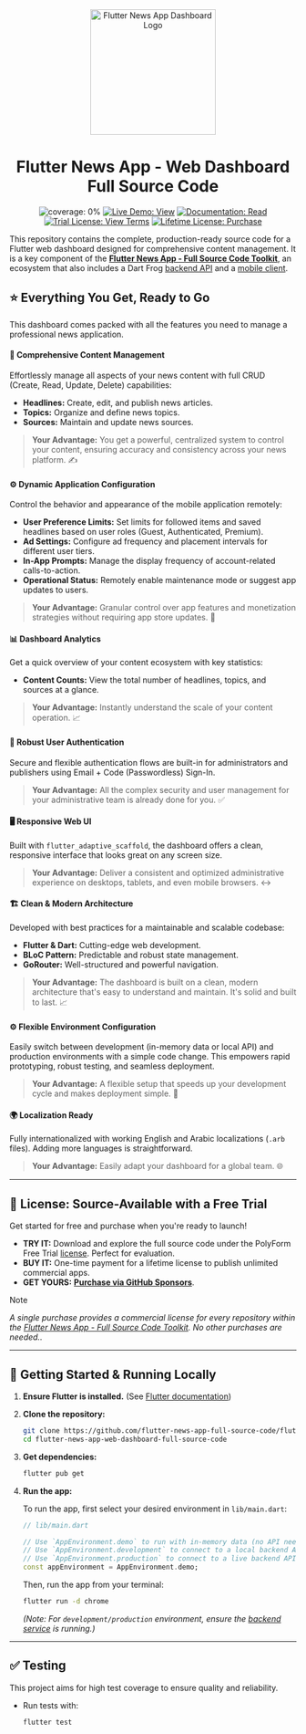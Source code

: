 <div align="center">
<img src="https://avatars.githubusercontent.com/u/202675624?s=400&u=2daf23e8872a3b666bcd4f792a21fe2633097e79&v=4" alt="Flutter News App Dashboard Logo" width="220">

# Flutter News App - Web Dashboard Full Source Code

<p>
<img src="https://img.shields.io/badge/coverage-0%25-green?style=for-the-badge" alt="coverage: 0%">
<a href="https://flutter-news-app-full-source-code.github.io/flutter-news-app-web-dashboard-full-source-code/"><img src="https://img.shields.io/badge/LIVE_DEMO-VIEW-orange?style=for-the-badge" alt="Live Demo: View"></a>
<a href="https://google.com"><img src="https://img.shields.io/badge/DOCUMENTATION-READ-slategray?style=for-the-badge" alt="Documentation: Read"></a>
<a href="LICENSE"><img src="https://img.shields.io/badge/TRIAL_LICENSE-VIEW_TERMS-blue?style=for-the-badge" alt="Trial License: View Terms"></a>
<a href="https://github.com/sponsors/flutter-news-app-full-source-code"><img src="https://img.shields.io/badge/LIFETIME_LICENSE-PURCHASE-purple?style=for-the-badge" alt="Lifetime License: Purchase"></a>
</p>
</div>

This repository contains the complete, production-ready source code for a Flutter web dashboard designed for comprehensive content management. It is a key component of the [**Flutter News App - Full Source Code Toolkit**](https://github.com/flutter-news-app-full-source-code), an ecosystem that also includes a Dart Frog [backend API](https://github.com/flutter-news-app-full-source-code/flutter-news-app-api-server-full-source-code) and a [mobile client](https://github.com/flutter-news-app-full-source-code/flutter-news-app-mobile-client-full-source-code).

## ⭐ Everything You Get, Ready to Go

This dashboard comes packed with all the features you need to manage a professional news application.

#### 📰 **Comprehensive Content Management**
Effortlessly manage all aspects of your news content with full CRUD (Create, Read, Update, Delete) capabilities:
*   **Headlines:** Create, edit, and publish news articles.
*   **Topics:** Organize and define news topics.
*   **Sources:** Maintain and update news sources.
> **Your Advantage:** You get a powerful, centralized system to control your content, ensuring accuracy and consistency across your news platform. ✍️

#### ⚙️ **Dynamic Application Configuration**
Control the behavior and appearance of the mobile application remotely:
*   **User Preference Limits:** Set limits for followed items and saved headlines based on user roles (Guest, Authenticated, Premium).
*   **Ad Settings:** Configure ad frequency and placement intervals for different user tiers.
*   **In-App Prompts:** Manage the display frequency of account-related calls-to-action.
*   **Operational Status:** Remotely enable maintenance mode or suggest app updates to users.
> **Your Advantage:** Granular control over app features and monetization strategies without requiring app store updates. 🚀

#### 📊 **Dashboard Analytics**
Get a quick overview of your content ecosystem with key statistics:
*   **Content Counts:** View the total number of headlines, topics, and sources at a glance.
> **Your Advantage:** Instantly understand the scale of your content operation. 📈

#### 🔐 **Robust User Authentication**
Secure and flexible authentication flows are built-in for administrators and publishers using Email + Code (Passwordless) Sign-In.
> **Your Advantage:** All the complex security and user management for your administrative team is already done for you. ✅

#### 🖥️ **Responsive Web UI**
Built with `flutter_adaptive_scaffold`, the dashboard offers a clean, responsive interface that looks great on any screen size.
> **Your Advantage:** Deliver a consistent and optimized administrative experience on desktops, tablets, and even mobile browsers. ↔️

#### 🏗️ **Clean & Modern Architecture**
Developed with best practices for a maintainable and scalable codebase:
*   **Flutter & Dart:** Cutting-edge web development.
*   **BLoC Pattern:** Predictable and robust state management.
*   **GoRouter:** Well-structured and powerful navigation.
> **Your Advantage:** The dashboard is built on a clean, modern architecture that's easy to understand and maintain. It's solid and built to last. 📈

#### ⚙️ **Flexible Environment Configuration**
Easily switch between development (in-memory data or local API) and production environments with a simple code change. This empowers rapid prototyping, robust testing, and seamless deployment.
> **Your Advantage:** A flexible setup that speeds up your development cycle and makes deployment simple. 🚀

#### 🌍 **Localization Ready**
Fully internationalized with working English and Arabic localizations (`.arb` files). Adding more languages is straightforward.
> **Your Advantage:** Easily adapt your dashboard for a global team. 🌐

---

## 🔑 License: Source-Available with a Free Trial

Get started for free and purchase when you're ready to launch!

*   **TRY IT:** Download and explore the full source code under the PolyForm Free Trial [license](LICENSE). Perfect for evaluation.
*   **BUY IT:** One-time payment for a lifetime license to publish unlimited commercial apps.
*   **GET YOURS:** [**Purchase via GitHub Sponsors**](https://github.com/sponsors/flutter-news-app-full-source-code).

> [!NOTE]
> *A single purchase provides a commercial license for every repository within the [Flutter News App - Full Source Code Toolkit](https://github.com/flutter-news-app-full-source-code). No other purchases are needed..*

---

## 🚀 Getting Started & Running Locally

1.  **Ensure Flutter is installed.** (See [Flutter documentation](https://flutter.dev/docs/get-started/install))
2.  **Clone the repository:**
    ```bash
    git clone https://github.com/flutter-news-app-full-source-code/flutter-news-app-web-dashboard-full-source-code.git
    cd flutter-news-app-web-dashboard-full-source-code
    ```
3.  **Get dependencies:**
    ```bash
    flutter pub get
    ```
4.  **Run the app:**

    To run the app, first select your desired environment in `lib/main.dart`:

    ```dart
    // lib/main.dart

    // Use `AppEnvironment.demo` to run with in-memory data (no API needed).
    // Use `AppEnvironment.development` to connect to a local backend API.
    // Use `AppEnvironment.production` to connect to a live backend API.
    const appEnvironment = AppEnvironment.demo; 
    ```

    Then, run the app from your terminal:
    ```bash
    flutter run -d chrome
    ```
    *(Note: For `development/production` environment, ensure the [backend service](https://github.com/flutter-news-app-full-source-code/flutter-news-app-api-server-full-source-code) is running.)*

---

## ✅ Testing

This project aims for high test coverage to ensure quality and reliability.

*   Run tests with:
    ```bash
    flutter test
